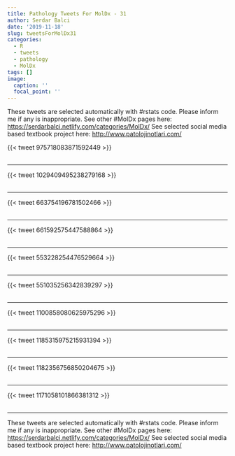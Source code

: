 ```yaml
---
title: Pathology Tweets For MolDx - 31
author: Serdar Balci
date: '2019-11-18'
slug: tweetsForMolDx31
categories:
  - R
  - tweets
  - pathology
  - MolDx
tags: []
image:
  caption: ''
  focal_point: ''
---
```



These tweets are selected automatically with #rstats code. Please inform me if any is inappropriate.
See other #MolDx pages here: https://serdarbalci.netlify.com/categories/MolDx/ 
See selected social media based textbook project here: http://www.patolojinotlari.com/

{{< tweet 975718083871592449 >}}
<br>
<br>
<hr>
{{< tweet 1029409495238279168 >}}
<br>
<br>
<hr>
{{< tweet 663754196781502466 >}}
<br>
<br>
<hr>
{{< tweet 661592575447588864 >}}
<br>
<br>
<hr>
{{< tweet 553228254476529664 >}}
<br>
<br>
<hr>
{{< tweet 551035256342839297 >}}
<br>
<br>
<hr>
{{< tweet 1100858080625975296 >}}
<br>
<br>
<hr>
{{< tweet 1185315975215931394 >}}
<br>
<br>
<hr>
{{< tweet 1182356756850204675 >}}
<br>
<br>
<hr>
{{< tweet 1171058101866381312 >}}
<br>
<br>
<hr>


These tweets are selected automatically with #rstats code. Please inform me if any is inappropriate.
See other #MolDx pages here: https://serdarbalci.netlify.com/categories/MolDx/ 
See selected social media based textbook project here: http://www.patolojinotlari.com/
